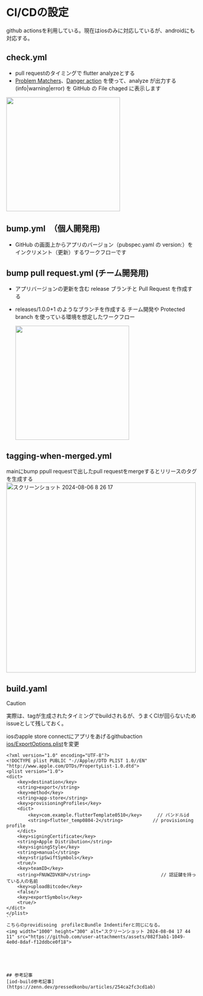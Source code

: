 # CI/CDの設定
github actionsを利用している。現在はiosのみに対応しているが、androidにも対応する。
## check.yml
- pull requestのタイミングで flutter analyzeとする
- [Problem Matchers](https://github.com/actions/toolkit/blob/main/docs/problem-matchers.md)、[Danger action](https://github.com/marketplace/actions/danger-action) を使って、analyze が出力する (info|warning|error) を GitHub の File chaged に表示します

<img src="https://github.com/user-attachments/assets/99c2d6f3-4101-40b6-b99a-c150abbb1e28" width="300" height="300">


## bump.yml　（個人開発用)

- GitHub の画面上からアプリのバージョン（pubspec.yaml の version:）をインクリメント（更新）するワークフローです

  
## bump pull request.yml (チーム開発用)
- アプリバージョンの更新を含む release ブランチと Pull Request を作成する
- releases/1.0.0+1 のようなブランチを作成する
チーム開発や Protected branch を使っている環境を想定したワークフロー

  <img src="https://github.com/user-attachments/assets/0f2966b3-3bfa-4140-a758-04f835609f23" width="300" height="300">
 
## tagging-when-merged.yml
mainにbump ppull requestで出したpull requestをmergeするとリリースのタグを生成する
<img width="500" alt="スクリーンショット 2024-08-06 8 26 17" src="https://github.com/user-attachments/assets/d527536c-b23c-475e-9e0c-e25ae44e9cd9">

## build.yaml
> [!CAUTION]
> 実際は、tagが生成されたタイミングでbuildされるが、うまくCIが回らないためissueとして残しておく。


iosのapple store connectにアプリをあげるgithubaction
[ios/ExportOptions.plist](../ios/ExportOptions.plist)を変更
```
<?xml version="1.0" encoding="UTF-8"?>
<!DOCTYPE plist PUBLIC "-//Apple//DTD PLIST 1.0//EN" "http://www.apple.com/DTDs/PropertyList-1.0.dtd">
<plist version="1.0">
<dict>
	<key>destination</key>
	<string>export</string>
	<key>method</key>
	<string>app-store</string>
	<key>provisioningProfiles</key>
	<dict>
		<key>com.example.flutterTemplate0510</key>    　// バンドルid
		<string>flutter_temp0804-2</string>           // provisioning profile
	</dict>
	<key>signingCertificate</key>
	<string>Apple Distribution</string>
	<key>signingStyle</key>
	<string>manual</string>
	<key>stripSwiftSymbols</key>
	<true/>
	<key>teamID</key> 
	<string>FNUWZDVK8P</string>                          // 認証鍵を持っている人の名前
	<key>uploadBitcode</key>
	<false/>
	<key>exportSymbols</key>
	<true/>
</dict>
</plist>
``
こちらのprovidisoing　profileとBundle Indentiferと同じになる。
<img width="1000" height="300" alt="スクリーンショット 2024-08-04 17 44 11" src="https://github.com/user-attachments/assets/082f3ab1-1049-4e0d-8daf-f12ddbce0f18">





## 参考記事
[iod-build参考記事](https://zenn.dev/pressedkonbu/articles/254ca2fc3cd1ab)
